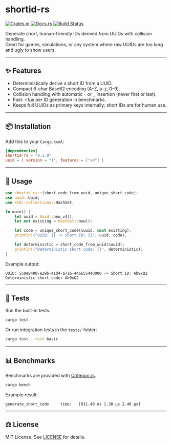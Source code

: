# shortid-rs
[![Crates.io](https://img.shields.io/crates/v/shortid-rs.svg)](https://crates.io/crates/shortid-rs)
[![Docs.rs](https://docs.rs/shortid-rs/badge.svg)](https://docs.rs/shortid-rs)
[![Build Status](https://github.com/yourname/shortid-rs/actions/workflows/ci.yml/badge.svg)](https://github.com/yourname/shortid-rs/actions)

Generate short, human-friendly IDs derived from UUIDs with collision handling.  
Great for games, simulations, or any system where raw UUIDs are too long and ugly to show users.

---

## ✨ Features
- Deterministically derive a short ID from a UUID.
- Compact 6-char Base62 encoding (A–Z, a–z, 0–9).
- Collision handling with automatic `-` or `_` insertion (never first or last).
- Fast: ~1µs per ID generation in benchmarks.
- Keeps full UUIDs as primary keys internally; short IDs are for human use.

---

## 📦 Installation

Add this to your `Cargo.toml`:

```toml
[dependencies]
shortid-rs = "0.1.0"
uuid = { version = "1", features = ["v4"] }
```

---

## 🚀 Usage

```rust
use shortid_rs::{short_code_from_uuid, unique_short_code};
use uuid::Uuid;
use std::collections::HashSet;

fn main() {
    let uuid = Uuid::new_v4();
    let mut existing = HashSet::new();

    let code = unique_short_code(&uuid, &mut existing);
    println!("UUID: {} -> Short ID: {}", uuid, code);

    let deterministic = short_code_from_uuid(&uuid);
    println!("Deterministic short code: {}", deterministic);
}
```

Example output:

```
UUID: 550e8400-e29b-41d4-a716-446655440000 -> Short ID: Ab9xQ2
Deterministic short code: Ab9xQ2
```

---

## 🧪 Tests

Run the built-in tests:

```bash
cargo test
```

Or run integration tests in the `tests/` folder:

```bash
cargo test --test basic
```

---

## 📊 Benchmarks

Benchmarks are provided with [Criterion.rs](https://bheisler.github.io/criterion.rs/book/).

```bash
cargo bench
```

Example result:

```
generate_short_code     time:   [911.40 ns 1.38 µs 2.40 µs]
```

---

## ⚖️ License

MIT License. See [LICENSE](LICENSE) for details.
